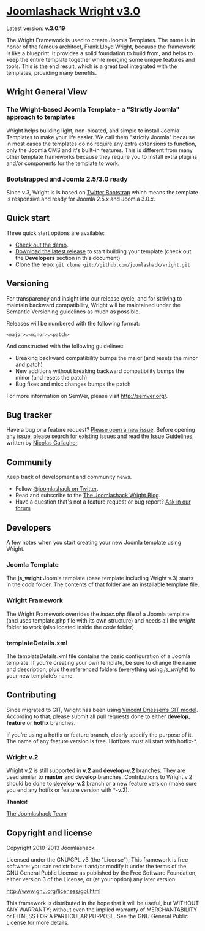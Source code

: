 # [Joomlashack Wright v3.0](http://wright.joomlashack.com)

Latest version: **v.3.0.19**

The Wright Framework is used to create Joomla Templates.  The name is in honor of the famous architect, Frank Lloyd Wright, because the framework is like a blueprint.   It provides a solid foundation to build from, and helps to keep the entire template together while merging some unique features and tools.  This is the end result, which is a great tool integrated with the templates, providing many benefits.

## Wright General View

### The Wright-based Joomla Template - a "Strictly Joomla" approach to templates

Wright helps building light, non-bloated, and simple to install Joomla Templates to make your life easier.  We call them "strictly Joomla" because in most cases the templates do no require any extra extensions to function, only the Joomla CMS and it's built-in features.  This is different from many other template frameworks because they require you to install extra plugins and/or components for the template to work.


### Bootstrapped and Joomla 2.5/3.0 ready

Since v.3, Wright is is based on [Twitter Bootstrap](http://twitter.github.com/bootstrap/) which means the template is responsive and ready for Joomla 2.5.x and Joomla 3.0.x.


## Quick start

Three quick start options are available:

* [Check out the demo](http://wright.joomlashack.com/demo).
* [Download the latest release](http://wright.joomlashack.com/download) to start building your template (check out the **Developers** section in this document)
* Clone the repo: `git clone git://github.com/joomlashack/wright.git`


## Versioning

For transparency and insight into our release cycle, and for striving to maintain backward compatibility, Wright will be maintained under the Semantic Versioning guidelines as much as possible.

Releases will be numbered with the following format:

`<major>.<minor>.<patch>`

And constructed with the following guidelines:

* Breaking backward compatibility bumps the major (and resets the minor and patch)
* New additions without breaking backward compatibility bumps the minor (and resets the patch)
* Bug fixes and misc changes bumps the patch

For more information on SemVer, please visit http://semver.org/.


## Bug tracker

Have a bug or a feature request? [Please open a new issue](https://github.com/joomlashack/wright/issues?state=open). Before opening any issue, please search for existing issues and read the [Issue Guidelines](https://github.com/necolas/issue-guidelines), written by [Nicolas Gallagher](https://github.com/necolas/).


## Community

Keep track of development and community news.

* Follow [@joomlashack on Twitter](http://twitter.com/joomlashack).
* Read and subscribe to the [The Joomlashack Wright Blog](http://www.joomlashack.com/blog/wright-template-framework).
* Have a question that's not a feature request or bug report? [Ask in our forum](https://help.joomlashack.com/categories/20059413-Wright-Joomla-Template-Framework)



## Developers

A few notes when you start creating your new Joomla template using Wright.

### Joomla Template

The **js_wright** Joomla template (base template including Wright v.3) starts in the *code* folder.  The contents of that folder are an installable template file.

### Wright Framework

The Wright Framework overrides the *index.php* file of a Joomla template (and uses template.php file with its own structure) and needs all the *wright* folder to work (also located inside the *code* folder).

### templateDetails.xml

The templateDetails.xml file contains the basic configuration of a Joomla template.  If you’re creating your own template, be sure to change the name and description, plus the referenced folders (everything using *js_wright*) to your new template’s name.

## Contributing

Since migrated to GIT, Wright has been using [Vincent Driessen’s GIT model](http://nvie.com/posts/a-successful-git-branching-model/). According to that, please submit all pull requests done to either **develop**, **feature** or **hotfix** branches.

If you’re using a hotfix or feature branch, clearly specify the purpose of it.  The name of any feature version is free.  Hotfixes must all start with hotfix-*. 


### Wright v.2

Wright v.2 is still supported in **v.2** and **develop-v.2** branches.  They are used similar to **master** and **develop** branches.  Contributions to Wright v.2 should be done to **develop-v.2** branch or a new feature version (make sure you end any hotfix or feature version with *-v.2).


**Thanks!**

[The Joomlashack Team](http://www.joomlashack.com/about-joomlashack)


## Copyright and license

Copyright 2010-2013 Joomlashack

Licensed under the GNU/GPL v3 (the "License");
This framework is free software: you can redistribute it and/or modify it under the terms of the GNU General Public License as published by the Free Software Foundation, either version 3 of the License, or (at your option) any later version.  

http://www.gnu.org/licenses/gpl.html

This framework is distributed in the hope that it will be useful, but WITHOUT ANY WARRANTY; without even the implied warranty of MERCHANTABILITY or FITNESS FOR A PARTICULAR PURPOSE.  See the GNU General Public License for more details.
